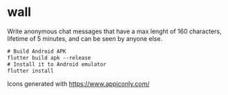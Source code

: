 # wall

Write anonymous chat messages that have a max lenght of 160 characters, lifetime of 5 minutes, and can be seen by anyone else.



```ps
# Build Android APK
flutter build apk --release
# Install it to Android emulator
flutter install
```

Icons generated with https://www.appiconly.com/
